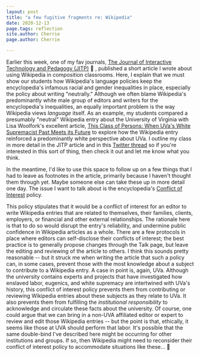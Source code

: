 ```yaml
---
layout: post
title: "a few fugitive fragments re: Wikipedia"
date: 2020-12-13
page.tags: reflection
site.author: Cherrie
page.author: Cherrie

---
```


Earlier this week, one of my fav journals, [The Journal of Interactive Technology and Pedagogy (JITP)](https://jitp.commons.gc.cuny.edu/using-wikipedia-in-the-composition-classroom-and-beyond-encyclopedic-neutrality-social-inequality-and-failure-as-subversion/) :heartbeat:	, published a short article I wrote about using Wikipedia in composition classrooms. Here, I explain that we must show our students how Wikipedia's language policies keep the encyclopedia's infamous racial and gender inequalities in place, especially the policy about writing "neutrally." Although we often blame Wikipedia's predominantly white male group of editors and writers for the encyclopedia's inequalities, an equally important problem is the way Wikipedia views *language* itself. As an example, my students compared a presumably "neutral" Wikipedia entry about the University of Virginia with Lisa Woolfork's excellent article, [This Class of Persons: When UVa's White Supremacist Past Meets its Future](https://www.scribd.com/document/386107826/This-Class-Of-Persons) to explore how the Wikipedia entry reinforced a predominantly white perspective about UVa. I outline my class in more detail in the JITP article and in this [Twitter thread](https://twitter.com/cherriekwok/status/1338254217195216902) so if you're interested in this sort of thing, then check it out and let me know what you think.

In the meantime, I'd like to use this space to follow up on a few things that I had to leave as footnotes in the article, primarily because I haven't thought them through yet. Maybe someone else can take these up in more detail one day. The issue I want to talk about is the encyclopedia's [Conflict of Interest](https://en.wikipedia.org/wiki/Wikipedia:Conflict_of_interest) policy. 

This policy stipulates that it would be a conflict of interest for an editor to write Wikipedia entries that are related to themselves, their families, clients, employers, or financial and other external relationships. The rationale here is that to do so would disrupt the entry's reliability, and undermine public confidence in Wikipedia articles as a whole. There are a few protocols in place where editors can self-disclose their conflicts of interest; the best practice is to generally propose changes through the Talk page, but leave the editing and reviewing of the article to others.  I think this sounds pretty reasonable -- but it struck me when writing the article that such a policy can, in some cases, prevent those with the most knowledge about a subject to contribute to a Wikipedia entry. A case in point is, again, UVa. Although the university contains experts and projects that have investigated how enslaved labor, eugenics, and white supremacy are intertwined with UVa's history, this conflict of interest policy prevents them from contributing or reviewing Wikipedia entries about these subjects as they relate to UVa. It also prevents them from fulfilling the *institutional responsibility* to acknowledge and circulate these facts about the university.  Of course, one could argue that we can bring in a non-UVA affiliated editor or expert to review and edit those Wikipedia entries -- but the point is that, ethically, it seems like those at UVA should perform that labor. It's possible that the same double-bind I've described here might be occurring for other institutions and groups. If so, then Wikipedia might need to reconsider their conflict of interest policy to accommodate situations like these... :eyes:	
